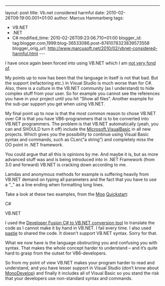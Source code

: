 ---
layout: post
title: Vb.net considered harmful
date: 2010-02-26T09:19:00.001+01:00
author: Marcus Hammarberg
tags:
  - VB.NET
  - .NET
  - C#
modified_time: 2010-02-26T09:23:06.710+01:00
blogger_id: tag:blogger.com,1999:blog-36533086.post-8741078323839573558
blogger_orig_url: http://www.marcusoft.net/2010/02/vbnet-considered-harmful.html ---

I have once again been forced into using VB.NET which I am
<a href="http://www.marcusoft.net/2007/03/vbnet-or-c.html"
target="_blank">not very fond of</a>.

My points up to now has been that the language in itself is not that
bad. But the support (refactoring etc.) in Visual Studio is much worse
than for C#. Also, there is a culture in the VB.NET community (as I
understand) to hide complex stuff from your user. So for example you
cannot see the references you have in your project until you hit “Show
all files”. Another example for the sub-par support you get when using
VB.NET.

My final point up to now is that the most common reason to chose VB.NET
over C# is that you have VB6-programmers that is to be converted into
VB.NET programmers. The problem is that VB.NET automatically (yeah, you
can and SHOULD turn it off) include the <a
href="http://msdn.microsoft.com/en-us/library/microsoft.visualbasic.aspx"
target="_blank">Microsoft.VisualBasic</a> in all new projects. Which
gives you the possibility to continue using Visual Basic syntax and
commands, such as CLen(“a string”) and completely miss the OO point in
.NET framework.

You could argue that all this is opinions by me. And maybe it is, but as
more advanced stuff was and is being introduced into in .NET Framework
(from 3.0 and forward) VB.NET is cracking down according to me.

Lamdas and anonymous methods for example is suffering heavily from
VB.NET demand on typing all parameters and the fact that you have to use
a “\_” as a line ending when formatting long lines.

Take a look at these two examples, from the
<a href="http://code.google.com/p/moq/" target="_blank">Moq</a> <a href="http://code.google.com/p/moq/wiki/QuickStart"
target="_blank">Quickstart</a>:

C#

VB.NET

<span class="small">I used the
<a href="http://www.developerfusion.com/tools/convert/csharp-to-vb/"
target="_blank">Developer Fusion C# to VB.NET conversion tool</a> to
translate the code as I cannot make it by hand in VB.NET. I fail every
time. I also used <a href="Pastie.org" target="_blank">pastie</a> to
shared the code. It doesn't support VB.NET syntax. Sorry for
that.

What we now have is the language obstructing you and confusing you with
syntax. That makes the whole concept harder to understand – and it’s
quite hard to grasp from the outset for VB6-developers.

So from my point of view VB.NET makes your program harder to read and
understand, and you have lesser support in Visual Studio (don’t know
about <a href="http://monodevelop.com/" target="_blank">MonoDevelop</a>)
and finally it includes all of Visual Basic so you stand the risk that
your developers use non-standard syntax and commands.
